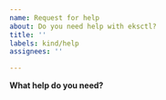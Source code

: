 ```yaml
---
name: Request for help
about: Do you need help with eksctl?
title: ''
labels: kind/help
assignees: ''

---
```


<!--
Thank you for opening this issue! You are helping make eksctl a better project :)
In order to help us process this issue faster, please provide as much detail as possible.

Before creating a new request for help, please search existing issue to see if you find a similar one.
If there is a similar feature request please up-vote it and/or add your comments to it instead

For more information on how to request help on eksctl, please refer to our community docs.
https://github.com/weaveworks/eksctl/blob/master/CONTRIBUTING.md#opening-issues
-->

**What help do you need?**
<!--
Explain what you are trying to accomplish, what you have tried, and the behaviour you are seeing.

When providing any output or code/config samples, please use code blocks.

Please include your config, removing any sensitive information, or exact the commands you're using.

When providing verbose logs, please use either a gist or html detail tags.
-->
